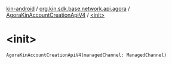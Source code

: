 [kin-android](../../index.md) / [org.kin.sdk.base.network.api.agora](../index.md) / [AgoraKinAccountCreationApiV4](index.md) / [&lt;init&gt;](./-init-.md)

# &lt;init&gt;

`AgoraKinAccountCreationApiV4(managedChannel: ManagedChannel)`